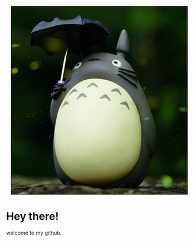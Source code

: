 <div id="header" align="center">
  <img src="pic1.png">
</div>


# Hey there!

welcome to my github.
